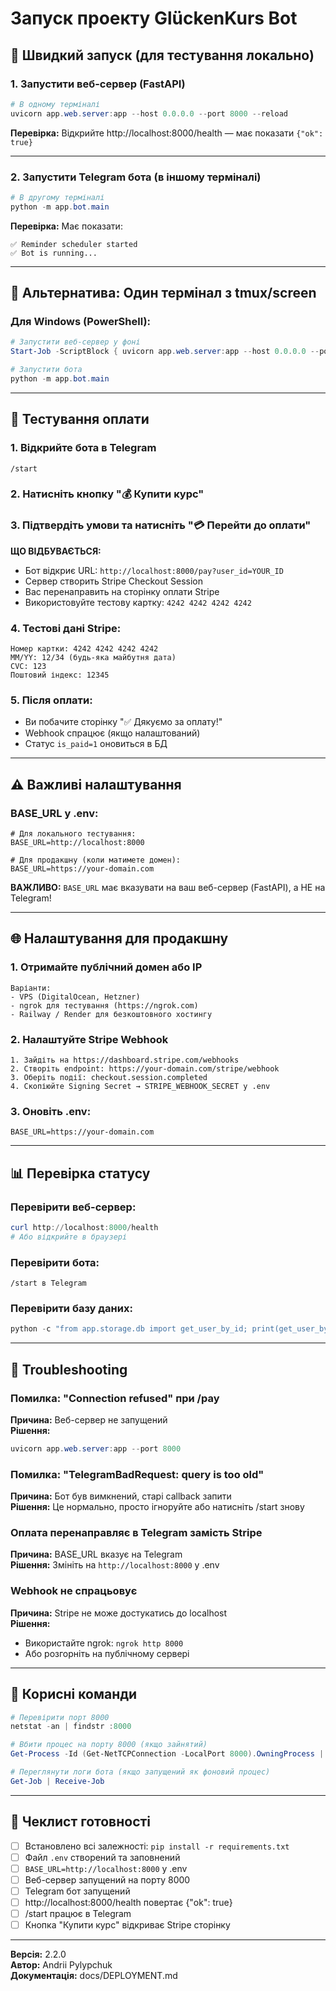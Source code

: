 # Запуск проекту GlückenKurs Bot

## 🚀 Швидкий запуск (для тестування локально)

### 1. Запустити веб-сервер (FastAPI)
```powershell
# В одному терміналі
uvicorn app.web.server:app --host 0.0.0.0 --port 8000 --reload
```

**Перевірка:** Відкрийте http://localhost:8000/health — має показати `{"ok": true}`

---

### 2. Запустити Telegram бота (в іншому терміналі)
```powershell
# В другому терміналі
python -m app.bot.main
```

**Перевірка:** Має показати:
```
✅ Reminder scheduler started
✅ Bot is running...
```

---

## 🔧 Альтернатива: Один термінал з tmux/screen

### Для Windows (PowerShell):
```powershell
# Запустити веб-сервер у фоні
Start-Job -ScriptBlock { uvicorn app.web.server:app --host 0.0.0.0 --port 8000 }

# Запустити бота
python -m app.bot.main
```

---

## 🧪 Тестування оплати

### 1. Відкрийте бота в Telegram
```
/start
```

### 2. Натисніть кнопку "💰 Купити курс"

### 3. Підтвердіть умови та натисніть "💳 Перейти до оплати"

**ЩО ВІДБУВАЄТЬСЯ:**
- Бот відкриє URL: `http://localhost:8000/pay?user_id=YOUR_ID`
- Сервер створить Stripe Checkout Session
- Вас перенаправить на сторінку оплати Stripe
- Використовуйте тестову картку: `4242 4242 4242 4242`

### 4. Тестові дані Stripe:
```
Номер картки: 4242 4242 4242 4242
MM/YY: 12/34 (будь-яка майбутня дата)
CVC: 123
Поштовий індекс: 12345
```

### 5. Після оплати:
- Ви побачите сторінку "✅ Дякуємо за оплату!"
- Webhook спрацює (якщо налаштований)
- Статус `is_paid=1` оновиться в БД

---

## ⚠️ Важливі налаштування

### BASE_URL у .env:
```env
# Для локального тестування:
BASE_URL=http://localhost:8000

# Для продакшну (коли матимете домен):
BASE_URL=https://your-domain.com
```

**ВАЖЛИВО:** `BASE_URL` має вказувати на ваш веб-сервер (FastAPI), а НЕ на Telegram!

---

## 🌐 Налаштування для продакшну

### 1. Отримайте публічний домен або IP
```
Варіанти:
- VPS (DigitalOcean, Hetzner)
- ngrok для тестування (https://ngrok.com)
- Railway / Render для безкоштовного хостингу
```

### 2. Налаштуйте Stripe Webhook
```
1. Зайдіть на https://dashboard.stripe.com/webhooks
2. Створіть endpoint: https://your-domain.com/stripe/webhook
3. Оберіть події: checkout.session.completed
4. Скопіюйте Signing Secret → STRIPE_WEBHOOK_SECRET у .env
```

### 3. Оновіть .env:
```env
BASE_URL=https://your-domain.com
```

---

## 📊 Перевірка статусу

### Перевірити веб-сервер:
```powershell
curl http://localhost:8000/health
# Або відкрийте в браузері
```

### Перевірити бота:
```
/start в Telegram
```

### Перевірити базу даних:
```powershell
python -c "from app.storage.db import get_user_by_id; print(get_user_by_id(YOUR_USER_ID))"
```

---

## 🐛 Troubleshooting

### Помилка: "Connection refused" при /pay
**Причина:** Веб-сервер не запущений  
**Рішення:** 
```powershell
uvicorn app.web.server:app --port 8000
```

### Помилка: "TelegramBadRequest: query is too old"
**Причина:** Бот був вимкнений, старі callback запити  
**Рішення:** Це нормально, просто ігноруйте або натисніть /start знову

### Оплата перенаправляє в Telegram замість Stripe
**Причина:** BASE_URL вказує на Telegram  
**Рішення:** Змініть на `http://localhost:8000` у .env

### Webhook не спрацьовує
**Причина:** Stripe не може достукатись до localhost  
**Рішення:** 
- Використайте ngrok: `ngrok http 8000`
- Або розгорніть на публічному сервері

---

## 📝 Корисні команди

```powershell
# Перевірити порт 8000
netstat -an | findstr :8000

# Вбити процес на порту 8000 (якщо зайнятий)
Get-Process -Id (Get-NetTCPConnection -LocalPort 8000).OwningProcess | Stop-Process

# Переглянути логи бота (якщо запущений як фоновий процес)
Get-Job | Receive-Job
```

---

## 🎯 Чеклист готовності

- [ ] Встановлено всі залежності: `pip install -r requirements.txt`
- [ ] Файл `.env` створений та заповнений
- [ ] `BASE_URL=http://localhost:8000` у .env
- [ ] Веб-сервер запущений на порту 8000
- [ ] Telegram бот запущений
- [ ] http://localhost:8000/health повертає {"ok": true}
- [ ] /start працює в Telegram
- [ ] Кнопка "Купити курс" відкриває Stripe сторінку

---

**Версія:** 2.2.0  
**Автор:** Andrii Pylypchuk  
**Документація:** docs/DEPLOYMENT.md
